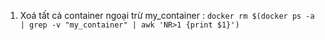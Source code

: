 1. Xoá tất cả container ngoại trừ my_container : `docker rm $(docker ps -a | grep -v "my_container" | awk 'NR>1 {print $1}')`
